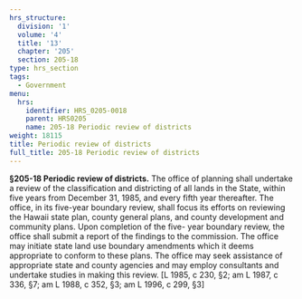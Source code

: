 ```yaml
---
hrs_structure:
  division: '1'
  volume: '4'
  title: '13'
  chapter: '205'
  section: 205-18
type: hrs_section
tags:
  - Government
menu:
  hrs:
    identifier: HRS_0205-0018
    parent: HRS0205
    name: 205-18 Periodic review of districts
weight: 18115
title: Periodic review of districts
full_title: 205-18 Periodic review of districts
---
```

**§205-18 Periodic review of districts.** The office of planning shall undertake a review of the classification and districting of all lands in the State, within five years from December 31, 1985, and every fifth year thereafter. The office, in its five-year boundary review, shall focus its efforts on reviewing the Hawaii state plan, county general plans, and county development and community plans. Upon completion of the five- year boundary review, the office shall submit a report of the findings to the commission. The office may initiate state land use boundary amendments which it deems appropriate to conform to these plans. The office may seek assistance of appropriate state and county agencies and may employ consultants and undertake studies in making this review. [L 1985, c 230, §2; am L 1987, c 336, §7; am L 1988, c 352, §3; am L 1996, c 299, §3]